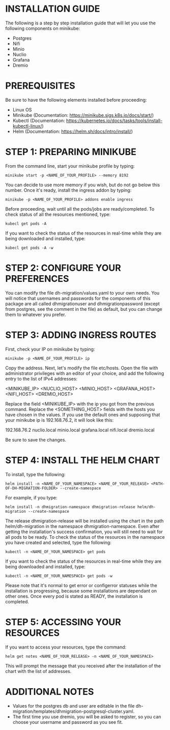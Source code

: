 # INSTALLATION GUIDE
The following is a step by step installation guide that will let you use the following components on minikube:
-   Postgres
-   Nifi
-   Minio
-   Nuclio
-   Grafana
-   Dremio

# PREREQUISITES
Be sure to have the following elements installed before proceeding:
-   Linux OS
-   Minikube (Documentation: https://minikube.sigs.k8s.io/docs/start/)
-   Kubectl (Documentation: https://kubernetes.io/docs/tasks/tools/install-kubectl-linux/)
-   Helm (Documentation: https://helm.sh/docs/intro/install/)

# STEP 1: PREPARING MINIKUBE
From the command line, start your minikube profile by typing:

```
minikube start -p <NAME_OF_YOUR_PROFILE> --memory 8192
```

You can decide to use more memory if you wish, but do not go below this number.
Once it's ready, install the ingress addon by typing:

```
minikube -p <NAME_OF_YOUR_PROFILE> addons enable ingress
```

Before proceeding, wait until all the pods/jobs are ready/completed. To check status of all the resources mentioned, type:

```
kubecl get pods -A
```

If you want to check the status of the resources in real-time while they are being downloaded and installed, type:

```
kubecl get pods -A -w
```


# STEP 2: CONFIGURE YOUR PREFERENCES
You can modify the file dh-migration/values.yaml to your own needs.
You will notice that usernames and passwords for the components of this package are all called dhmigrationuser and dhmigrationpassword (except from postgres, see the comment in the file) as default, but you can change them to whatever you prefer.

# STEP 3: ADDING INGRESS ROUTES
First, check your IP on minikube by typing:

```
minikube -p <NAME_OF_YOUR_PROFILE> ip
```

Copy the address.
Next, let's modify the file etc/hosts.
Open the file with administrator privileges with an editor of your choice, and add the following entry to the list of IPv4 addresses:

<MINIKUBE_IP>    <NUCLIO_HOST> <MINIO_HOST> <GRAFANA_HOST> <NIFI_HOST> <DREMIO_HOST> 

Replace the field <MINIKUBE_IP> with the ip you got from the previous command.
Replace the <SOMETHING_HOST> fields with the hosts you have chosen in the values. If you use the default ones and supposing that your minikube ip is 192.168.76.2, it will look like this:

192.168.76.2   nuclio.local minio.local grafana.local nifi.local dremio.local 

Be sure to save the changes.

# STEP 4: INSTALL THE HELM CHART
To install, type the following:

```
helm install -n <NAME_OF_YOUR_NAMESPACE> <NAME_OF_YOUR_RELEASE> <PATH-OF-DH-MIGRATION-FOLDER> --create-namespace
```

For example, if you type:

```
helm install -n dhmigration-namespace dhmigration-release helm/dh-migration --create-namespace
```

The release dhmigration-release will be installed using the chart in the path helm/dh-migration in the namespace dhmigration-namespace.
Even after getting the installation's success confirmation, you will still need to wait for all pods to be ready. To check the status of the resources in the namespace you have created and selected, type the following:

```
kubectl -n <NAME_OF_YOUR_NAMESPACE> get pods
```

If you want to check the status of the resources in real-time while they are being downloaded and installed, type:

```
kubectl -n <NAME_OF_YOUR_NAMESPACE> get pods -w
```

Please note that it's normal to get error or configerror statuses while the installation is progressing, because some installations are dependant on other ones.
Once every pod is stated as READY, the installation is completed.

# STEP 5: ACCESSING YOUR RESOURCES
If you want to access your resources, type the command:

```
helm get notes <NAME_OF_YOUR_RELEASE> -n <NAME_OF_YOUR_NAMESPACE>
```

This will prompt the message that you received after the installation of the chart with the list of addresses.

# ADDITIONAL NOTES
- Values for the postgres db and user are editable in the file dh-migration/templates/dhmigration-postgresql-cluster.yaml.
- The first time you use dremio, you will be asked to register, so you can choose your username and password as you see fit.